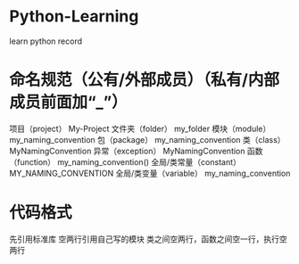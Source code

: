 # Python-Learning
learn python record

# 命名规范（公有/外部成员）（私有/内部成员前面加“_”）
项目（project）             My-Project
文件夹（folder）             my_folder
模块（module）              my_naming_convention
包（package）              my_naming_convention
类（class）                MyNamingConvention
异常（exception）           MyNamingConvention
函数（function）            my_naming_convention()
全局/类常量（constant）      MY_NAMING_CONVENTION
全局/类变量（variable）      my_naming_convention

# 代码格式
先引用标准库
空两行引用自己写的模块
类之间空两行，函数之间空一行，执行空两行

